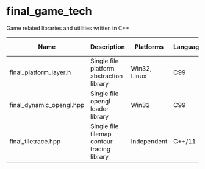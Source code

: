 # final_game_tech
Game related libraries and utilities written in C++

| Name                     | Description                                 | Platforms    | Language | Latest Version |
|--------------------------|---------------------------------------------|--------------|----------|----------------|
| final_platform_layer.h   | Single file platform abstraction library    | Win32, Linux | C99      | 0.7.8.0 beta   |
| final_dynamic_opengl.hpp | Single file opengl loader library           | Win32        | C99      | 0.3.0.0 beta   |
| final_tiletrace.hpp      | Single file tilemap contour tracing library | Independent  | C++/11   | 1.02           |